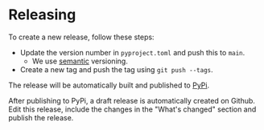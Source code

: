 # Releasing

To create a new release, follow these steps:

- Update the version number in `pyproject.toml` and push this to `main`.
    - We use [semantic](https://semver.org/) versioning.
- Create a new tag and push the tag using `git push --tags`.

The release will be automatically built and published to [PyPi](https://pypi.org/project/django-template-lsp/).

After publishing to PyPi, a draft release is automatically created on Github. 
Edit this release, include the changes in the "What's changed" section and publish the release.
